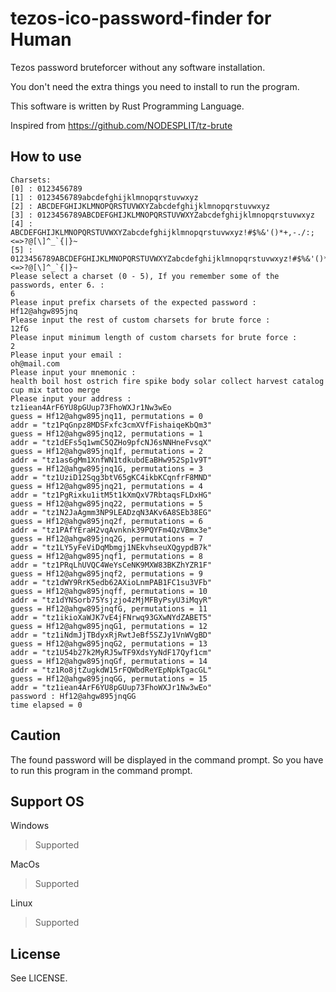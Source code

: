 # tezos-ico-password-finder for Human

Tezos password bruteforcer without any software installation.

You don't need the extra things you need to install to run the program.

This software is written by Rust Programming Language.
 
Inspired from https://github.com/NODESPLIT/tz-brute

## How to use

```jshelllanguage
Charsets:
[0] : 0123456789
[1] : 0123456789abcdefghijklmnopqrstuvwxyz
[2] : ABCDEFGHIJKLMNOPQRSTUVWXYZabcdefghijklmnopqrstuvwxyz
[3] : 0123456789ABCDEFGHIJKLMNOPQRSTUVWXYZabcdefghijklmnopqrstuvwxyz
[4] : ABCDEFGHIJKLMNOPQRSTUVWXYZabcdefghijklmnopqrstuvwxyz!#$%&'()*+,-./:;<=>?@[\]^_`{|}~
[5] : 0123456789ABCDEFGHIJKLMNOPQRSTUVWXYZabcdefghijklmnopqrstuvwxyz!#$%&'()*+,-./:;<=>?@[\]^_`{|}~
Please select a charset (0 - 5), If you remember some of the passwords, enter 6. :
6
Please input prefix charsets of the expected password :
Hf12@ahgw895jnq
Please input the rest of custom charsets for brute force :
12fG
Please input minimum length of custom charsets for brute force :
2
Please input your email :
oh@mail.com
Please input your mnemonic :
health boil host ostrich fire spike body solar collect harvest catalog cup mix tattoo merge
Please input your address :
tz1iean4ArF6YU8pGUup73FhoWXJr1Nw3wEo
guess = Hf12@ahgw895jnq11, permutations = 0
addr = "tz1PqGnpz8MDSFxfc3cmXVfFishaiqeKbQm3"
guess = Hf12@ahgw895jnq12, permutations = 1
addr = "tz1dEFs5q1wmC5QZHo9pfcNJ6sNNHneFvsqX"
guess = Hf12@ahgw895jnq1f, permutations = 2
addr = "tz1as6gMm1XnfWN1tdkubdEaBHw952Sp1v9T"
guess = Hf12@ahgw895jnq1G, permutations = 3
addr = "tz1UziD12Sqg3btV65gKC4ikbKCqnfrF8MND"
guess = Hf12@ahgw895jnq21, permutations = 4
addr = "tz1PgRixku1itM5t1kXmQxV7RbtaqsFLDxHG"
guess = Hf12@ahgw895jnq22, permutations = 5
addr = "tz1N2JaAgmm3NP9LEADzqN3AKv6A8SEb38EG"
guess = Hf12@ahgw895jnq2f, permutations = 6
addr = "tz1PAfYEraH2vqAvnknk39PQYFm4QzVBmx3e"
guess = Hf12@ahgw895jnq2G, permutations = 7
addr = "tz1LY5yFeViDqMbmgj1NEkvhseuXQgypdB7k"
guess = Hf12@ahgw895jnqf1, permutations = 8
addr = "tz1PRqLhUVQC4WeYsCeNK9MXW83BKZhYZR1F"
guess = Hf12@ahgw895jnqf2, permutations = 9
addr = "tz1dWY9RrK5edb62AXioLnmPAB1FC1su3VFb"
guess = Hf12@ahgw895jnqff, permutations = 10
addr = "tz1dYNSorb75Ysjzjo4zMjMFByPsyU3iMqyR"
guess = Hf12@ahgw895jnqfG, permutations = 11
addr = "tz1ikioXaWJK7vE4jFNrwq93GXwNYdZABET5"
guess = Hf12@ahgw895jnqG1, permutations = 12
addr = "tz1iNdmJjTBdyxRjRwtJeBf5SZJy1VnWVgBD"
guess = Hf12@ahgw895jnqG2, permutations = 13
addr = "tz1U54b27k2MyRJ5wTF9XdsYyNdF17Qyf1cm"
guess = Hf12@ahgw895jnqGf, permutations = 14
addr = "tz1Ro8jtZugkdW15rFQWbdReYEpNpkTgacGL"
guess = Hf12@ahgw895jnqGG, permutations = 15
addr = "tz1iean4ArF6YU8pGUup73FhoWXJr1Nw3wEo"
password : Hf12@ahgw895jnqGG
time elapsed = 0
```

## Caution
The found password will be displayed in the command prompt.
So you have to run this program in the command prompt.

## Support OS
Windows
 > Supported
   
MacOs
 > Supported

Linux
 > Supported
 
## License
See LICENSE.

